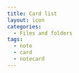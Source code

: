 ```yaml
---
title: Card list
layout: icon
categories:
  - Files and folders
tags:
  - note
  - card
  - notecard
---
```


